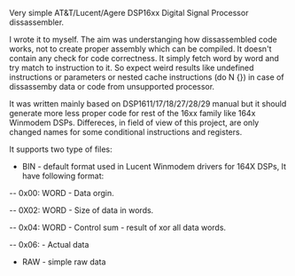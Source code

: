 Very simple AT&T/Lucent/Agere DSP16xx Digital Signal Processor dissassembler.

I wrote it to myself. The aim was understanging how dissassembled code works,
not to create proper assembly which can be compiled. It doesn't contain any
check for code correctness. It simply fetch word by word and try match to
instruction to it. So expect weird results like undefined instructions or
parameters or nested cache instructions (do N {}) in case of dissassemby data
or code from unsupported processor.

It was written mainly based on DSP1611/17/18/27/28/29 manual but it should
generate more less proper code for rest of the 16xx family like 164x Winmodem
DSPs. Differeces, in field of view of this project, are only changed names for
some conditional instructions and registers.


It supports two type of files:

 - BIN - default format used in Lucent Winmodem drivers for 164X DSPs, It have
following format:

 -- 0x00: WORD - Data orgin.

 -- 0X02: WORD - Size of data in words.

 -- 0x04: WORD - Control sum - result of xor all data words.

 -- 0x06:      - Actual data


 - RAW - simple raw data
